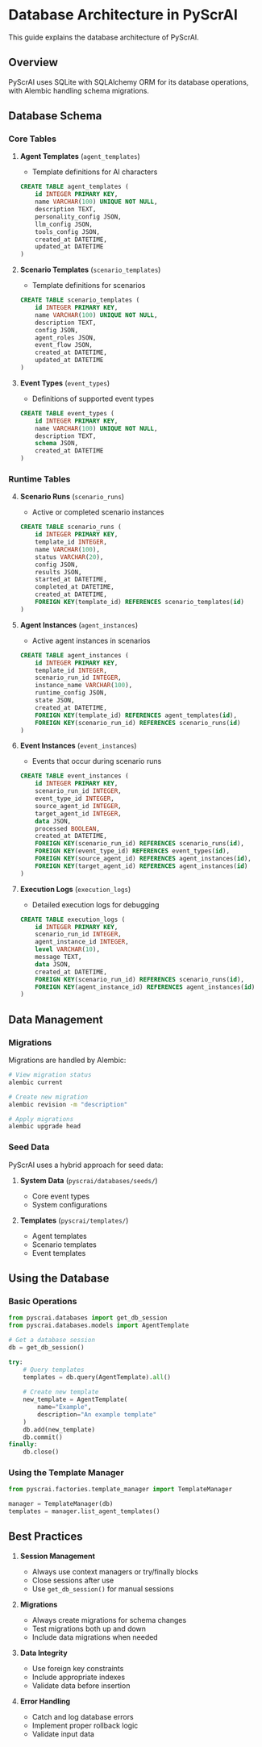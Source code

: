 # Database Architecture in PyScrAI

This guide explains the database architecture of PyScrAI.

## Overview

PyScrAI uses SQLite with SQLAlchemy ORM for its database operations, with Alembic handling schema migrations.

## Database Schema

### Core Tables

1. **Agent Templates** (`agent_templates`)
   - Template definitions for AI characters
   ```sql
   CREATE TABLE agent_templates (
       id INTEGER PRIMARY KEY,
       name VARCHAR(100) UNIQUE NOT NULL,
       description TEXT,
       personality_config JSON,
       llm_config JSON,
       tools_config JSON,
       created_at DATETIME,
       updated_at DATETIME
   )
   ```

2. **Scenario Templates** (`scenario_templates`)
   - Template definitions for scenarios
   ```sql
   CREATE TABLE scenario_templates (
       id INTEGER PRIMARY KEY,
       name VARCHAR(100) UNIQUE NOT NULL,
       description TEXT,
       config JSON,
       agent_roles JSON,
       event_flow JSON,
       created_at DATETIME,
       updated_at DATETIME
   )
   ```

3. **Event Types** (`event_types`)
   - Definitions of supported event types
   ```sql
   CREATE TABLE event_types (
       id INTEGER PRIMARY KEY,
       name VARCHAR(100) UNIQUE NOT NULL,
       description TEXT,
       schema JSON,
       created_at DATETIME
   )
   ```

### Runtime Tables

4. **Scenario Runs** (`scenario_runs`)
   - Active or completed scenario instances
   ```sql
   CREATE TABLE scenario_runs (
       id INTEGER PRIMARY KEY,
       template_id INTEGER,
       name VARCHAR(100),
       status VARCHAR(20),
       config JSON,
       results JSON,
       started_at DATETIME,
       completed_at DATETIME,
       created_at DATETIME,
       FOREIGN KEY(template_id) REFERENCES scenario_templates(id)
   )
   ```

5. **Agent Instances** (`agent_instances`)
   - Active agent instances in scenarios
   ```sql
   CREATE TABLE agent_instances (
       id INTEGER PRIMARY KEY,
       template_id INTEGER,
       scenario_run_id INTEGER,
       instance_name VARCHAR(100),
       runtime_config JSON,
       state JSON,
       created_at DATETIME,
       FOREIGN KEY(template_id) REFERENCES agent_templates(id),
       FOREIGN KEY(scenario_run_id) REFERENCES scenario_runs(id)
   )
   ```

6. **Event Instances** (`event_instances`)
   - Events that occur during scenario runs
   ```sql
   CREATE TABLE event_instances (
       id INTEGER PRIMARY KEY,
       scenario_run_id INTEGER,
       event_type_id INTEGER,
       source_agent_id INTEGER,
       target_agent_id INTEGER,
       data JSON,
       processed BOOLEAN,
       created_at DATETIME,
       FOREIGN KEY(scenario_run_id) REFERENCES scenario_runs(id),
       FOREIGN KEY(event_type_id) REFERENCES event_types(id),
       FOREIGN KEY(source_agent_id) REFERENCES agent_instances(id),
       FOREIGN KEY(target_agent_id) REFERENCES agent_instances(id)
   )
   ```

7. **Execution Logs** (`execution_logs`)
   - Detailed execution logs for debugging
   ```sql
   CREATE TABLE execution_logs (
       id INTEGER PRIMARY KEY,
       scenario_run_id INTEGER,
       agent_instance_id INTEGER,
       level VARCHAR(10),
       message TEXT,
       data JSON,
       created_at DATETIME,
       FOREIGN KEY(scenario_run_id) REFERENCES scenario_runs(id),
       FOREIGN KEY(agent_instance_id) REFERENCES agent_instances(id)
   )
   ```

## Data Management

### Migrations

Migrations are handled by Alembic:
```bash
# View migration status
alembic current

# Create new migration
alembic revision -m "description"

# Apply migrations
alembic upgrade head
```

### Seed Data

PyScrAI uses a hybrid approach for seed data:

1. **System Data** (`pyscrai/databases/seeds/`)
   - Core event types
   - System configurations

2. **Templates** (`pyscrai/templates/`)
   - Agent templates
   - Scenario templates
   - Event templates

## Using the Database

### Basic Operations

```python
from pyscrai.databases import get_db_session
from pyscrai.databases.models import AgentTemplate

# Get a database session
db = get_db_session()

try:
    # Query templates
    templates = db.query(AgentTemplate).all()
    
    # Create new template
    new_template = AgentTemplate(
        name="Example",
        description="An example template"
    )
    db.add(new_template)
    db.commit()
finally:
    db.close()
```

### Using the Template Manager

```python
from pyscrai.factories.template_manager import TemplateManager

manager = TemplateManager(db)
templates = manager.list_agent_templates()
```

## Best Practices

1. **Session Management**
   - Always use context managers or try/finally blocks
   - Close sessions after use
   - Use `get_db_session()` for manual sessions

2. **Migrations**
   - Always create migrations for schema changes
   - Test migrations both up and down
   - Include data migrations when needed

3. **Data Integrity**
   - Use foreign key constraints
   - Include appropriate indexes
   - Validate data before insertion

4. **Error Handling**
   - Catch and log database errors
   - Implement proper rollback logic
   - Validate input data
